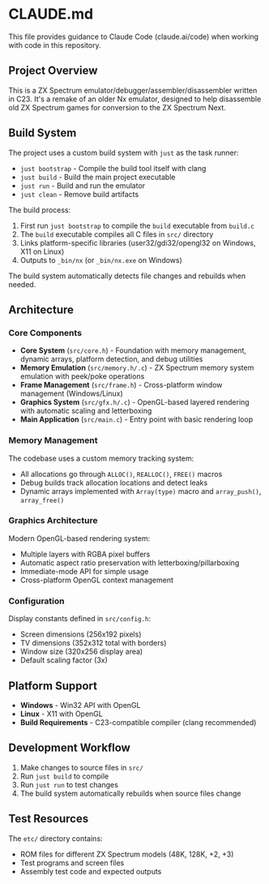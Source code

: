 # CLAUDE.md

This file provides guidance to Claude Code (claude.ai/code) when working with code in this repository.

## Project Overview

This is a ZX Spectrum emulator/debugger/assembler/disassembler written in C23. It's a remake of an older Nx emulator, designed to help disassemble old ZX Spectrum games for conversion to the ZX Spectrum Next.

## Build System

The project uses a custom build system with `just` as the task runner:

- `just bootstrap` - Compile the build tool itself with clang
- `just build` - Build the main project executable 
- `just run` - Build and run the emulator
- `just clean` - Remove build artifacts

The build process:
1. First run `just bootstrap` to compile the `build` executable from `build.c`
2. The `build` executable compiles all C files in `src/` directory
3. Links platform-specific libraries (user32/gdi32/opengl32 on Windows, X11 on Linux)
4. Outputs to `_bin/nx` (or `_bin/nx.exe` on Windows)

The build system automatically detects file changes and rebuilds when needed.

## Architecture

### Core Components

- **Core System** (`src/core.h`) - Foundation with memory management, dynamic arrays, platform detection, and debug utilities
- **Memory Emulation** (`src/memory.h/.c`) - ZX Spectrum memory system emulation with peek/poke operations
- **Frame Management** (`src/frame.h`) - Cross-platform window management (Windows/Linux)
- **Graphics System** (`src/gfx.h/.c`) - OpenGL-based layered rendering with automatic scaling and letterboxing
- **Main Application** (`src/main.c`) - Entry point with basic rendering loop

### Memory Management

The codebase uses a custom memory tracking system:
- All allocations go through `ALLOC()`, `REALLOC()`, `FREE()` macros
- Debug builds track allocation locations and detect leaks
- Dynamic arrays implemented with `Array(type)` macro and `array_push()`, `array_free()`

### Graphics Architecture

Modern OpenGL-based rendering system:
- Multiple layers with RGBA pixel buffers
- Automatic aspect ratio preservation with letterboxing/pillarboxing
- Immediate-mode API for simple usage
- Cross-platform OpenGL context management

### Configuration

Display constants defined in `src/config.h`:
- Screen dimensions (256x192 pixels)
- TV dimensions (352x312 total with borders) 
- Window size (320x256 display area)
- Default scaling factor (3x)

## Platform Support

- **Windows** - Win32 API with OpenGL
- **Linux** - X11 with OpenGL
- **Build Requirements** - C23-compatible compiler (clang recommended)

## Development Workflow

1. Make changes to source files in `src/`
2. Run `just build` to compile
3. Run `just run` to test changes
4. The build system automatically rebuilds when source files change

## Test Resources

The `etc/` directory contains:
- ROM files for different ZX Spectrum models (48K, 128K, +2, +3)
- Test programs and screen files
- Assembly test code and expected outputs